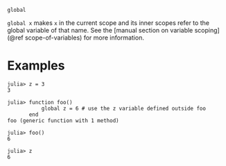 ```
global
```

`global x` makes `x` in the current scope and its inner scopes refer to the global variable of that name. See the [manual section on variable scoping](@ref scope-of-variables) for more information.

# Examples

```jldoctest
julia> z = 3
3

julia> function foo()
           global z = 6 # use the z variable defined outside foo
       end
foo (generic function with 1 method)

julia> foo()
6

julia> z
6
```
